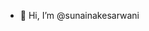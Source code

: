 - 👋 Hi, I’m @sunainakesarwani
<!---
sunainakesarwani/sunainakesarwani is a ✨ special ✨ repository because its `README.md` (this file) appears on your GitHub profile.
You can click the Preview link to take a look at your changes.
--->

